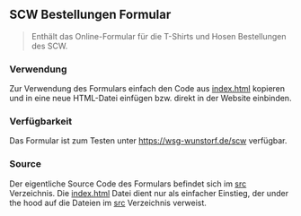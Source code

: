 ## SCW Bestellungen Formular

> Enthält das Online-Formular für die T-Shirts und Hosen Bestellungen des SCW.

### Verwendung

Zur Verwendung des Formulars einfach den Code aus [index.html](index.html) kopieren und in eine neue HTML-Datei einfügen bzw. direkt in der Website einbinden.

### Verfügbarkeit

Das Formular ist zum Testen unter https://wsg-wunstorf.de/scw verfügbar.

### Source

Der eigentliche Source Code des Formulars befindet sich im [src](src/) Verzeichnis.
Die [index.html](index.html) Datei dient nur als einfacher Einstieg, der under the hood auf die Dateien im [src](src/) Verzeichnis verweist.
